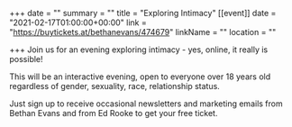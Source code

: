 +++
date = ""
summary = ""
title = "Exploring Intimacy"
[[event]]
date = "2021-02-17T01:00:00+00:00"
link = "https://buytickets.at/bethanevans/474679"
linkName = ""
location = ""

+++
Join us for an evening exploring intimacy - yes, online, it really is possible!

This will be an interactive evening, open to everyone over 18 years old regardless of gender, sexuality, race, relationship status.

Just sign up to receive occasional newsletters and marketing emails from Bethan Evans and from Ed Rooke to get your free ticket.